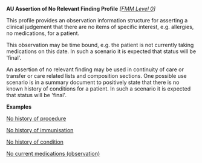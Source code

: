 **AU Assertion of No Relevant Finding Profile** *[[FMM Level 0](guidance.html)]*

This profile provides an observation information structure for asserting a clinical judgement that there are no items of specific interest, e.g. allergies, no medications, for a patient.

This observation may be time bound, e.g. the patient is not currently taking medications on this date. In such a scenario it is expected that status will be 'final'.

An assertion of no relevant finding may be used in continuity of care or transfer or care related lists and composition sections. One possible use scenario is in a summary document to positively state that there is no known history of conditions for  a patient. In such a scenario it is expected that status will be 'final'.

**Examples**

[No history of procedure](observation-norelevantfinding-nohistoryofprocedure.html)

[No history of immunisation](observation-norelevantfinding-nohistoryofimmunisations.html)

[No history of condition](observation-norelevantfinding-nohistoryofcondition.html)

[No current medications (observation)](observation-norelevantfinding-nocurrentmedications.html)